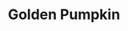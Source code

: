 ---
templateKey: blog-post
featuredpost: false
featuredimage: /assets/Golden_Pumpkin.png
title: Golden Pumpkin
description: Special Items
testfield: 746
---